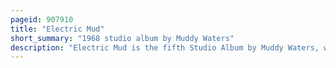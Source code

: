```yaml
---
pageid: 907910
title: "Electric Mud"
short_summary: "1968 studio album by Muddy Waters"
description: "Electric Mud is the fifth Studio Album by Muddy Waters, with Members of rotary Connection Playing as his Backing Band. It was released in 1968 and Presents muddy Waters as a psychedelic Musician. Producer Marshall Chess suggested that muddy Waters record it in an Attempt to appeal to a Rock Audience."
---
```

